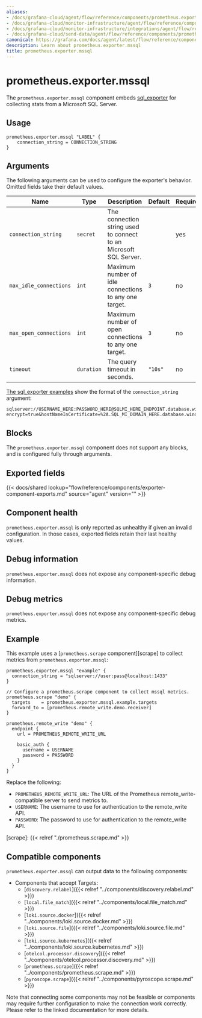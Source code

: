 ```yaml
---
aliases:
- /docs/grafana-cloud/agent/flow/reference/components/prometheus.exporter.mssql/
- /docs/grafana-cloud/monitor-infrastructure/agent/flow/reference/components/prometheus.exporter.mssql/
- /docs/grafana-cloud/monitor-infrastructure/integrations/agent/flow/reference/components/prometheus.exporter.mssql/
- /docs/grafana-cloud/send-data/agent/flow/reference/components/prometheus.exporter.mssql/
canonical: https://grafana.com/docs/agent/latest/flow/reference/components/prometheus.exporter.mssql/
description: Learn about prometheus.exporter.mssql
title: prometheus.exporter.mssql
---
```


# prometheus.exporter.mssql

The `prometheus.exporter.mssql` component embeds
[sql_exporter](https://github.com/burningalchemist/sql_exporter) for collecting stats from a Microsoft SQL Server.

## Usage

```river
prometheus.exporter.mssql "LABEL" {
    connection_string = CONNECTION_STRING
}
```

## Arguments

The following arguments can be used to configure the exporter's behavior.
Omitted fields take their default values.

| Name                   | Type       | Description                                                       | Default | Required |
| ---------------------- | ---------- | ----------------------------------------------------------------- | ------- | -------- |
| `connection_string`    | `secret`   | The connection string used to connect to an Microsoft SQL Server. |         | yes      |
| `max_idle_connections` | `int`      | Maximum number of idle connections to any one target.             | `3`     | no       |
| `max_open_connections` | `int`      | Maximum number of open connections to any one target.             | `3`     | no       |
| `timeout`              | `duration` | The query timeout in seconds.                                     | `"10s"` | no       |

[The sql_exporter examples](https://github.com/burningalchemist/sql_exporter/blob/master/examples/azure-sql-mi/sql_exporter.yml#L21) show the format of the `connection_string` argument:

```conn
sqlserver://USERNAME_HERE:PASSWORD_HERE@SQLMI_HERE_ENDPOINT.database.windows.net:1433?encrypt=true&hostNameInCertificate=%2A.SQL_MI_DOMAIN_HERE.database.windows.net&trustservercertificate=true
```

## Blocks

The `prometheus.exporter.mssql` component does not support any blocks, and is configured
fully through arguments.

## Exported fields

{{< docs/shared lookup="flow/reference/components/exporter-component-exports.md" source="agent" version="<AGENT VERSION>" >}}

## Component health

`prometheus.exporter.mssql` is only reported as unhealthy if given
an invalid configuration. In those cases, exported fields retain their last
healthy values.

## Debug information

`prometheus.exporter.mssql` does not expose any component-specific
debug information.

## Debug metrics

`prometheus.exporter.mssql` does not expose any component-specific
debug metrics.

## Example

This example uses a [`prometheus.scrape` component][scrape] to collect metrics
from `prometheus.exporter.mssql`:

```river
prometheus.exporter.mssql "example" {
  connection_string = "sqlserver://user:pass@localhost:1433"
}

// Configure a prometheus.scrape component to collect mssql metrics.
prometheus.scrape "demo" {
  targets    = prometheus.exporter.mssql.example.targets
  forward_to = [prometheus.remote_write.demo.receiver]
}

prometheus.remote_write "demo" {
  endpoint {
    url = PROMETHEUS_REMOTE_WRITE_URL

    basic_auth {
      username = USERNAME
      password = PASSWORD
    }
  }
}
```

Replace the following:

- `PROMETHEUS_REMOTE_WRITE_URL`: The URL of the Prometheus remote_write-compatible server to send metrics to.
- `USERNAME`: The username to use for authentication to the remote_write API.
- `PASSWORD`: The password to use for authentication to the remote_write API.

[scrape]: {{< relref "./prometheus.scrape.md" >}}

<!-- START GENERATED COMPATIBLE COMPONENTS -->

## Compatible components

`prometheus.exporter.mssql` can output data to the following components:

- Components that accept Targets:
  - [`discovery.relabel`]({{< relref "../components/discovery.relabel.md" >}})
  - [`local.file_match`]({{< relref "../components/local.file_match.md" >}})
  - [`loki.source.docker`]({{< relref "../components/loki.source.docker.md" >}})
  - [`loki.source.file`]({{< relref "../components/loki.source.file.md" >}})
  - [`loki.source.kubernetes`]({{< relref "../components/loki.source.kubernetes.md" >}})
  - [`otelcol.processor.discovery`]({{< relref "../components/otelcol.processor.discovery.md" >}})
  - [`prometheus.scrape`]({{< relref "../components/prometheus.scrape.md" >}})
  - [`pyroscope.scrape`]({{< relref "../components/pyroscope.scrape.md" >}})

Note that connecting some components may not be feasible or components may require further configuration to make the connection work correctly. Please refer to the linked documentation for more details.

<!-- END GENERATED COMPATIBLE COMPONENTS -->
